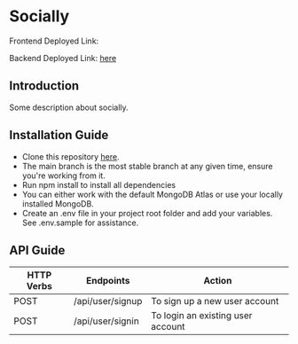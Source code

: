 # Socially

Frontend Deployed Link:

Backend Deployed Link: [here](https://socially-webapp.herokuapp.com)

## Introduction

Some description about socially.

## Installation Guide

- Clone this repository [here](https://github.com/Ajinkya2000/socially_backend.git).
- The main branch is the most stable branch at any given time, ensure you're working from it.
- Run npm install to install all dependencies
- You can either work with the default MongoDB Atlas or use your locally installed MongoDB.
- Create an .env file in your project root folder and add your variables. See .env.sample for assistance.

## API Guide

| HTTP Verbs | Endpoints   | Action                            |
| ---------- | ----------- | --------------------------------- |
| POST       | /api/user/signup | To sign up a new user account     |
| POST       | /api/user/signin | To login an existing user account |
